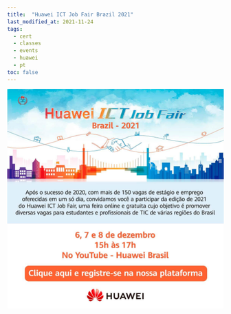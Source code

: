 ```yaml
---
title:  "Huawei ICT Job Fair Brazil 2021"
last_modified_at: 2021-11-24
tags:
  - cert
  - classes
  - events
  - huawei
  - pt
toc: false
---
```


[![](/assets/images/posts/2021-11-24-huawey-job-fair-21.jpg)](https://app.huawei.com/web/Brazil_External/#/job_platform)